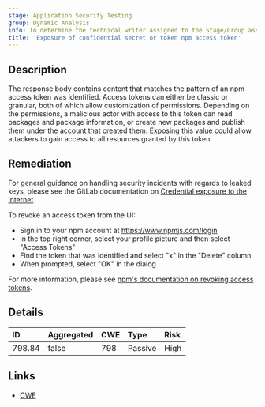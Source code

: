 ```yaml
---
stage: Application Security Testing
group: Dynamic Analysis
info: To determine the technical writer assigned to the Stage/Group associated with this page, see https://handbook.gitlab.com/handbook/product/ux/technical-writing/#assignments
title: 'Exposure of confidential secret or token npm access token'
---
```


## Description

The response body contains content that matches the pattern of an npm access token was identified. Access tokens can either be classic or granular, both of which allow customization of permissions. Depending on the permissions, a malicious actor with access to this token can read packages and package information, or create new packages and publish them under the account that created them.
Exposing this value could allow attackers to gain access to all resources granted by this token.

## Remediation

For general guidance on handling security incidents with regards to leaked keys, please see the GitLab documentation on [Credential exposure to the internet](../../../../../security/responding_to_security_incidents.md#credential-exposure-to-public-internet).

To revoke an access token from the UI:

- Sign in to your npm account at <https://www.npmjs.com/login>
- In the top right corner, select your profile picture and then select "Access Tokens"
- Find the token that was identified and select "x" in the "Delete" column
- When prompted, select "OK" in the dialog

For more information, please see [npm's documentation on revoking access tokens](https://docs.npmjs.com/revoking-access-tokens).

## Details

| ID | Aggregated | CWE | Type | Risk |
|:---|:-----------|:----|:-----|:-----|
| 798.84 | false | 798 | Passive | High |

## Links

- [CWE](https://cwe.mitre.org/data/definitions/798.html)
